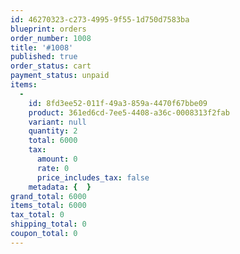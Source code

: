 ```yaml
---
id: 46270323-c273-4995-9f55-1d750d7583ba
blueprint: orders
order_number: 1008
title: '#1008'
published: true
order_status: cart
payment_status: unpaid
items:
  -
    id: 8fd3ee52-011f-49a3-859a-4470f67bbe09
    product: 361ed6cd-7ee5-4408-a36c-0008313f2fab
    variant: null
    quantity: 2
    total: 6000
    tax:
      amount: 0
      rate: 0
      price_includes_tax: false
    metadata: {  }
grand_total: 6000
items_total: 6000
tax_total: 0
shipping_total: 0
coupon_total: 0
---
```

